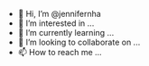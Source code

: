 - 👋 Hi, I’m @jennifernha
- 👀 I’m interested in ...
- 🌱 I’m currently learning ...
- 💞️ I’m looking to collaborate on ...
- 📫 How to reach me ...

<!---
jennifernha/jennifernha is a ✨ special ✨ repository because its `README.md` (this file) appears on your GitHub profile.
You can click the Preview link to take a look at your changes.
--->
